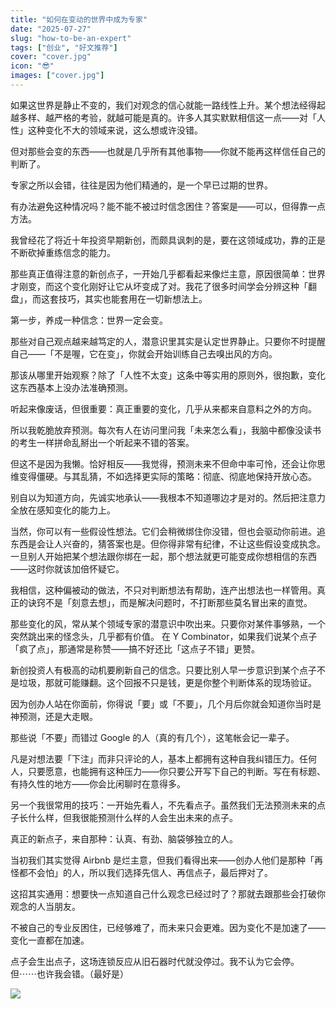 ```yaml
---
title: "如何在变动的世界中成为专家"
date: "2025-07-27"
slug: "how-to-be-an-expert"
tags: ["创业", "好文推荐"]
cover: "cover.jpg"
icon: "😎"
images: ["cover.jpg"]
---
```

如果这世界是静止不变的，我们对观念的信心就能一路线性上升。某个想法经得起越多样、越严格的考验，就越可能是真的。许多人其实默默相信这一点——对「人性」这种变化不大的领域来说，这么想或许没错。



但对那些会变的东西——也就是几乎所有其他事物——你就不能再这样信任自己的判断了。



专家之所以会错，往往是因为他们精通的，是一个早已过期的世界。



有办法避免这种情况吗？能不能不被过时信念困住？答案是——可以，但得靠一点方法。



我曾经花了将近十年投资早期新创，而颇具讽刺的是，要在这领域成功，靠的正是不断砍掉重练信念的能力。



那些真正值得注意的新创点子，一开始几乎都看起来像烂主意，原因很简单：世界才刚变，而这个变化刚好让它从坏变成了对。我花了很多时间学会分辨这种「翻盘」，而这套技巧，其实也能套用在一切新想法上。



第一步，养成一种信念：世界一定会变。



那些对自己观点越来越笃定的人，潜意识里其实是认定世界静止。只要你不时提醒自己——「不是喔，它在变」，你就会开始训练自己去嗅出风的方向。



那该从哪里开始观察？除了「人性不太变」这条中等实用的原则外，很抱歉，变化这东西基本上没办法准确预测。



听起来像废话，但很重要：真正重要的变化，几乎从来都来自意料之外的方向。



所以我乾脆放弃预测。每次有人在访问里问我「未来怎么看」，我脑中都像没读书的考生一样拼命乱掰出一个听起来不错的答案。



但这不是因为我懒。恰好相反——我觉得，预测未来不但命中率可怜，还会让你思维变得僵硬。与其乱猜，不如选择更实际的策略：彻底、彻底地保持开放心态。



别自以为知道方向，先诚实地承认——我根本不知道哪边才是对的。然后把注意力全放在感知变化的能力上。



当然，你可以有一些假设性想法。它们会稍微绑住你没错，但也会驱动你前进。追东西是会让人兴奋的，猜答案也是。但你得非常有纪律，不让这些假设变成执念。
一旦别人开始把某个想法跟你绑在一起，那个想法就更可能变成你想相信的东西——这时你就该加倍怀疑它。



我相信，这种偏被动的做法，不只对判断想法有帮助，连产出想法也一样管用。真正的诀窍不是「刻意去想」，而是解决问题时，不打断那些莫名冒出来的直觉。



那些变化的风，常从某个领域专家的潜意识中吹出来。只要你对某件事够熟，一个突然跳出来的怪念头，几乎都有价值。
在 Y Combinator，如果我们说某个点子「疯了点」，那通常是称赞——搞不好还比「这点子不错」更赞。



新创投资人有极高的动机要刷新自己的信念。只要比别人早一步意识到某个点子不是垃圾，那就可能赚翻。这个回报不只是钱，更是你整个判断体系的现场验证。



因为创办人站在你面前，你得说「要」或「不要」，几个月后你就会知道你当时是神预测，还是大走眼。



那些说「不要」而错过 Google 的人（真的有几个），这笔帐会记一辈子。



凡是对想法要「下注」而非只评论的人，基本上都拥有这种自我纠错压力。任何人，只要愿意，也能拥有这种压力——你只要公开写下自己的判断。写在有标题、有持久性的地方——你会比闲聊时在意得多。



另一个我很常用的技巧：一开始先看人，不先看点子。虽然我们无法预测未来的点子长什么样，但我很能预测什么样的人会生出未来的点子。



真正的新点子，来自那种：认真、有劲、脑袋够独立的人。



当初我们其实觉得 Airbnb 是烂主意，但我们看得出来——创办人他们是那种「再怪都不会怕」的人，所以我们选择先信人、再信点子，最后押对了。



这招其实通用：想要快一点知道自己什么观念已经过时了？那就去跟那些会打破你观念的人当朋友。



不被自己的专业反困住，已经够难了，而未来只会更难。因为变化不是加速了——变化一直都在加速。



点子会生出点子，这场连锁反应从旧石器时代就没停过。我不认为它会停。
但⋯⋯也许我会错。（最好是）




![](https://prod-files-secure.s3.us-west-2.amazonaws.com/112d0858-5090-4d34-a606-b75eb8d65fd2/46476355-9cf3-4e99-9b7a-3531bc426380/1000202064.png?X-Amz-Algorithm=AWS4-HMAC-SHA256&X-Amz-Content-Sha256=UNSIGNED-PAYLOAD&X-Amz-Credential=ASIAZI2LB4664JPEULGH%2F20251021%2Fus-west-2%2Fs3%2Faws4_request&X-Amz-Date=20251021T224406Z&X-Amz-Expires=3600&X-Amz-Security-Token=IQoJb3JpZ2luX2VjEGcaCXVzLXdlc3QtMiJIMEYCIQC2gw9ct3pqVDC3QHzqWx6VY7yWLNGvcBeDhb%2FmwUDdLAIhALfeud%2FazbIrRSZN0Eq3isb9XnIEyCEOgS7GTqn%2FXCK1Kv8DCCAQABoMNjM3NDIzMTgzODA1IgwhMrpUzTpE0I%2FuX9Aq3AMQFe2QhrZ2rW5UUIECLFx4ciRR0jNLzl5O40r0zahkaKHfTVnNgbu9OJFmNnFqfleou1vd2IpRwtwNEdZZSLyysijIlDuIqNhwj%2BK7ng%2F%2Bh1DxVdryPF%2BGfDIlB93S5QGAcdbtlKcPqmCLNl7SnVt4M%2Bt%2F%2BmAUukGJkOL%2B9FCRu5QJRi3h7YQ%2B5v9hV837pSeog9fgYuPdaA3MfQrxcjVnbqDFlVEazLxwmPoHOpVroUCZ7bMLViZOtZu8rWm48fiA6EPr3HWFS4qGZPmFTVbTrqBc8r9CVYeNyHr%2B7rKW8ElF3E6TSyuEcOpVrILdm3AHRhM5EpTd%2BCftjxvgIS5RFq9671nU3gK1BKPx0OcVz5hG6iUfijC7SzPZXXiwywX1tuMNRSa%2F2AxQ%2BlO353eRG3HB1nHT5iCX2SbOCa6N4f2WIqRow0HF%2BYi2lrYhDnd3KjLIdQF8ACxd9G74AzPD%2FesVNX7am3QGPx2KSM27j%2FaP33YWR9VBaEjae4y8frUaYtieSWQaTa2x9vlOOMwL9Ua%2B3EMNiFtxizeEEm9meodUUcVws7B%2Fc0ADuxJVYRBCblvo0sa%2Fp3XeK2MueID9eN2MbFevlQZbX1mpZ0tivxtNuW3uEfPZZ5RObTCgl%2BDHBjqkAQYGLlUgpqB%2Fez4T0TJ%2F2iJe8uQfBSzvP8OAtUAHey%2BYVGJ54%2FemmEj5n2o0YcNNhXsSmSqNFJwZ39Bg5ts%2F%2BiznDXT5070Dx%2FaWEtUhnppgYLOMte%2BYP1rb72TpBkNAvlPt6E2RbscLocJWhOZIycdqigJq%2F07DxVjfpqWYQPhamlxKrfPrpYHTtiAqG0R%2B3TW7sfgL63dfLPlW2ZtNmh%2FKXda8&X-Amz-Signature=6ca7f6d1d3ef1069940f60f52bd10fa5922b2f335533d5b8fedf89dc73989f87&X-Amz-SignedHeaders=host&x-amz-checksum-mode=ENABLED&x-id=GetObject)

